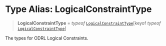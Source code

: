 # Type Alias: LogicalConstraintType

> **LogicalConstraintType** = *typeof* [`LogicalConstraintType`](../variables/LogicalConstraintType.md)\[keyof *typeof* [`LogicalConstraintType`](../variables/LogicalConstraintType.md)\]

The types for ODRL Logical Constraints.
